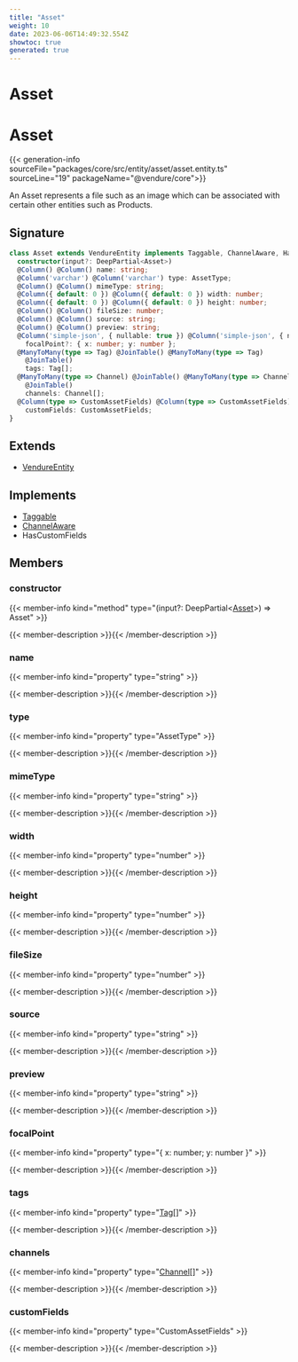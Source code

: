 ```yaml
---
title: "Asset"
weight: 10
date: 2023-06-06T14:49:32.554Z
showtoc: true
generated: true
---
```

<!-- This file was generated from the Vendure source. Do not modify. Instead, re-run the "docs:build" script -->

# Asset
<div class="symbol">


# Asset

{{< generation-info sourceFile="packages/core/src/entity/asset/asset.entity.ts" sourceLine="19" packageName="@vendure/core">}}

An Asset represents a file such as an image which can be associated with certain other entities
such as Products.

## Signature

```TypeScript
class Asset extends VendureEntity implements Taggable, ChannelAware, HasCustomFields {
  constructor(input?: DeepPartial<Asset>)
  @Column() @Column() name: string;
  @Column('varchar') @Column('varchar') type: AssetType;
  @Column() @Column() mimeType: string;
  @Column({ default: 0 }) @Column({ default: 0 }) width: number;
  @Column({ default: 0 }) @Column({ default: 0 }) height: number;
  @Column() @Column() fileSize: number;
  @Column() @Column() source: string;
  @Column() @Column() preview: string;
  @Column('simple-json', { nullable: true }) @Column('simple-json', { nullable: true })
    focalPoint?: { x: number; y: number };
  @ManyToMany(type => Tag) @JoinTable() @ManyToMany(type => Tag)
    @JoinTable()
    tags: Tag[];
  @ManyToMany(type => Channel) @JoinTable() @ManyToMany(type => Channel)
    @JoinTable()
    channels: Channel[];
  @Column(type => CustomAssetFields) @Column(type => CustomAssetFields)
    customFields: CustomAssetFields;
}
```
## Extends

 * <a href='/typescript-api/entities/vendure-entity#vendureentity'>VendureEntity</a>


## Implements

 * <a href='/typescript-api/entities/interfaces#taggable'>Taggable</a>
 * <a href='/typescript-api/entities/interfaces#channelaware'>ChannelAware</a>
 * HasCustomFields


## Members

### constructor

{{< member-info kind="method" type="(input?: DeepPartial&#60;<a href='/typescript-api/entities/asset#asset'>Asset</a>&#62;) => Asset"  >}}

{{< member-description >}}{{< /member-description >}}

### name

{{< member-info kind="property" type="string"  >}}

{{< member-description >}}{{< /member-description >}}

### type

{{< member-info kind="property" type="AssetType"  >}}

{{< member-description >}}{{< /member-description >}}

### mimeType

{{< member-info kind="property" type="string"  >}}

{{< member-description >}}{{< /member-description >}}

### width

{{< member-info kind="property" type="number"  >}}

{{< member-description >}}{{< /member-description >}}

### height

{{< member-info kind="property" type="number"  >}}

{{< member-description >}}{{< /member-description >}}

### fileSize

{{< member-info kind="property" type="number"  >}}

{{< member-description >}}{{< /member-description >}}

### source

{{< member-info kind="property" type="string"  >}}

{{< member-description >}}{{< /member-description >}}

### preview

{{< member-info kind="property" type="string"  >}}

{{< member-description >}}{{< /member-description >}}

### focalPoint

{{< member-info kind="property" type="{ x: number; y: number }"  >}}

{{< member-description >}}{{< /member-description >}}

### tags

{{< member-info kind="property" type="<a href='/typescript-api/entities/tag#tag'>Tag</a>[]"  >}}

{{< member-description >}}{{< /member-description >}}

### channels

{{< member-info kind="property" type="<a href='/typescript-api/entities/channel#channel'>Channel</a>[]"  >}}

{{< member-description >}}{{< /member-description >}}

### customFields

{{< member-info kind="property" type="CustomAssetFields"  >}}

{{< member-description >}}{{< /member-description >}}


</div>
